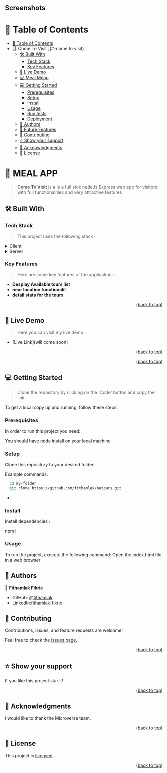 <a name="readme-top"></a>

## Screenshots
<!-- TABLE OF CONTENTS -->

# 📗 Table of Contents

- [📗 Table of Contents](#-table-of-contents)
- [📖 Come To Visit ](#-come to visit)
  - [🛠 Built With ](#-built-with-)
    - [Tech Stack ](#tech-stack-)
    - [Key Features ](#key-features-)
  - [🚀 Live Demo ](#-live-demo-)
  - [💻 Meal Menu ](#-tv-series--1)
  - [💻 Getting Started ](#-getting-started-)
    - [Prerequisites](#prerequisites)
    - [Setup](#setup)
    - [Install](#install)
    - [Usage](#usage)
    - [Run tests](#run-tests)
    - [Deployment](#deployment)
  - [👥 Authors ](#-authors-)
  - [🔭 Future Features ](#-future-features-)
  - [🤝 Contributing ](#-contributing-)
  - [⭐️ Show your support ](#️-show-your-support-)
  - [🙏 Acknowledgments ](#-acknowledgments-)
  - [📝 License ](#-license-)

<!-- PROJECT DESCRIPTION -->

# 📖 MEAL APP <a name="about-project"></a>

> **Come To Visit** is a Is a full stck nedeJs Express web app for visitors with full functionalities and very attractive features

## 🛠 Built With <a name="built-with"></a>

### Tech Stack <a name="tech-stack"></a>

> This project uses the following stack :

<details>
  <summary>Client</summary>
  <ul>
    <!-- <li><a href="https://www.w3schools.com/html/">HTML5</a></li>
    <li><a href="https://www.w3schools.com/css/">CSS3</a></li>
     <li><a href="https://www.w3schools.com/js/">JavaScript ES6</a></li> -->
  </ul>
</details>
<details>
<summary>Server</summary>
  <ul>
    <li>NodeJS</li>
    <li>ExpressJS</li>
    <li>MongoDB
  </ul>
</details>

<!-- Features -->

### Key Features <a name="key-features"></a>

> Here are some key features of the application :

- **Desplay Available tours list**
- **near location functionalit**
- **detail stats for the tours**

<p align="right">(<a href="#readme-top">back to top</a>)</p>

<!-- LIVE DEMO -->

## 🚀 Live Demo <a name="live-demo"></a>

> Here you can visit my live demo :

- [Live Link](will come soon)

<p align="right">(<a href="#readme-top">back to top</a>)</p>

<!-- LIVE DEMO -->


<p align="right">(<a href="#readme-top">back to top</a>)</p>

<!-- GETTING STARTED -->

## 💻 Getting Started <a name="getting-started"></a>

> Clone the repository by clicking on the 'Code' button and copy the link

To get a local copy up and running, follow these steps.

### Prerequisites

In order to run this project you need:

You should have node install on your local machine


### Setup

Clone this repository to your desired folder:

Example commands:

```sh
  cd my-folder
  git clone https://github.com/fithamlak/natours.git
```

-

### Install

Install dependencies :

npm i

### Usage

To run the project, execute the following command:
Open the index.html file in a web browser


## 👥 Authors <a name="authors"></a>
👤 **Fithamlak Fikrie**

- GitHub: [@fithamlak](https://github.com/fithamlak)
- LinkedIn:[fithamlak-fikrie](https://www.linkedin.com/in/fithamlak-fikrie-942169225/)


<!-- CONTRIBUTING -->

## 🤝 Contributing <a name="contributing"></a>

Contributions, issues, and feature requests are welcome!

Feel free to check the [issues page](../../issues/).

<p align="right">(<a href="#readme-top">back to top</a>)</p>

<!-- SUPPORT -->

## ⭐️ Show your support <a name="support"></a>

If you like this project star it!

<p align="right">(<a href="#readme-top">back to top</a>)</p>

<!-- ACKNOWLEDGEMENTS -->

## 🙏 Acknowledgments <a name="acknowledgements"></a>

I would like to thank the Microverse team.

<p align="right">(<a href="#readme-top">back to top</a>)</p>
<!-- LICENSE -->

## 📝 License <a name="license"></a>

This project is [licensed](./LICENSE) .

<p align="right">(<a href="#readme-top">back to top</a>)</p>

